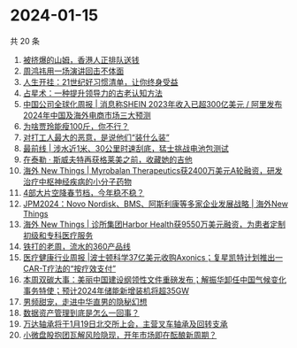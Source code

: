 # 2024-01-15

共 20 条

<!-- BEGIN 36KR -->
<!-- 最后更新时间 2024-01-15 00:06:39 +0800 -->
1. [被挤爆的山姆，香港人正排队送钱](https://36kr.com/p/2604089668221827)
1. [周鸿祎用一场演讲回击不体面](https://36kr.com/p/2602676265696136)
1. [人生开挂：21世纪好习惯清单，让你终身受益](https://36kr.com/p/2531786594379522)
1. [占星术：一种提升领导力的古老认知方法](https://36kr.com/p/2558599647845504)
1. [中国公司全球化周报 | 消息称SHEIN 2023年收入已超300亿美元 / 阿里发布2024年中国及海外电商市场三大预测](https://36kr.com/p/2603270008880001)
1. [为啥贾玲能瘦100斤，你不行？](https://36kr.com/p/2604071998978944)
1. [对打工人最大的恶意，是说他们“装什么装”](https://36kr.com/p/2604141687094152)
1. [最前线 | 涉水近1米、30公里时速刮底，猛士挑战电池包测试](https://36kr.com/p/2603101917837952)
1. [在泰勒 · 斯威夫特再获格莱美之前，收藏她的吉他](https://36kr.com/p/2602546247842693)
1. [海外 New Things | Myrobalan Therapeutics获2400万美元A轮融资，研发治疗中枢神经疾病的小分子药物](https://36kr.com/p/2601538112453512)
1. [4部大片空降春节档，今年稳不稳？](https://36kr.com/p/2602482260130688)
1. [JPM2024：Novo Nordisk、BMS、阿斯利康等多家企业发展战略 | 海外New Things](https://36kr.com/p/2600121636338309)
1. [海外 New Things | 诊所集团Harbor Health获9550万美元融资，为患者定制初级和专科医疗服务](https://36kr.com/p/2601534890752902)
1. [铁打的老周，流水的360产品线](https://36kr.com/p/2604258749751427)
1. [医疗健康行业周报 |波士顿科学37亿美元收购Axonics；复星凯特计划推出一CAR-T疗法的“按疗效支付”](https://36kr.com/p/2604034727279241)
1. [本周双碳大事：美丽中国建设纲领性文件重磅发布；解振华卸任中国气候变化事务特使；预计2024年储能新增装机将超35GW](https://36kr.com/p/2604045678066563)
1. [男频甜宠，走进中华直男的隐秘幻想](https://36kr.com/p/2601317386943110)
1. [数据资产管理到底是怎么一回事？](https://36kr.com/p/2602957801618048)
1. [万达轴承将于1月19日北交所上会，主营叉车轴承及回转支承](https://36kr.com/p/2602688548757380)
1. [小微盘股抱团瓦解风险隐现，开年市场即在酝酿新周期？](https://36kr.com/p/2602873256861827)
<!-- END 36KR -->